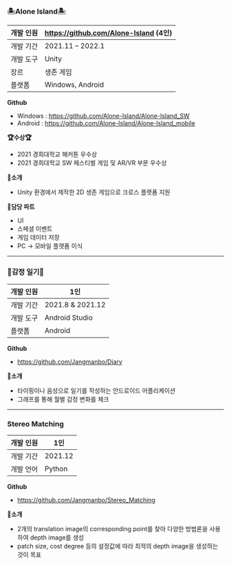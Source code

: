 ### 🏝Alone Island🏝
개발 인원|https://github.com/Alone-Island (4인)
---|---|
개발 기간|2021.11 – 2022.1
개발 도구|Unity
장르|생존 게임
플랫폼|Windows, Android

**Github**
  * Windows : https://github.com/Alone-Island/Alone-Island_SW
  * Android : https://github.com/Alone-Island/Alone-Island_mobile

**🏆수상🏆**
  * 2021 경희대학교 해커톤 우수상
  * 2021 경희대학교 SW 페스티벌 게임 및 AR/VR 부문 우수상

**📌소개**
  * Unity 환경에서 제작한 2D 생존 게임으로 크로스 플랫폼 지원<br>

**📌담당 파트**
  * UI
  * 스페셜 이벤트
  * 게임 데이터 저장
  * PC -> 모바일 플랫폼 이식


* * *


### 📔감정 일기📔
개발 인원|1인
---|---|
개발 기간|2021.8 & 2021.12
개발 도구|Android Studio
플랫폼| Android

**Github**
  * https://github.com/Jangmanbo/Diary

**📌소개**
  * 타이핑이나 음성으로 일기를 작성하는 안드로이드 어플리케이션 
  * 그래프를 통해 월별 감정 변화를 체크

* * *

### Stereo Matching
개발 인원|1인
---|---|
개발 기간|2021.12
개발 언어|Python

**Github**
  * https://github.com/Jangmanbo/Stereo_Matching

**📌소개**
  * 2개의 translation image의 corresponding point를 찾아 다양한 방법론을 사용하여 depth image를 생성
  * patch size, cost degree 등의 설정값에 따라 최적의 depth image을 생성하는 것이 목표
